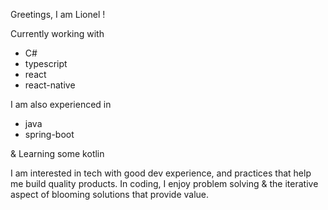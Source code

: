 Greetings, I am Lionel !

Currently working with
- C#
- typescript
- react
- react-native

 I am also experienced in
 - java
 - spring-boot
 
 & Learning some kotlin
 
I am interested in tech with good dev experience, and practices that help me build quality products.
In coding, I enjoy problem solving & the iterative aspect of blooming solutions that provide value.

<!---
Lmottet/Lmottet is a ✨ special ✨ repository because its `README.md` (this file) appears on your GitHub profile.
You can click the Preview link to take a look at your changes.
--->
